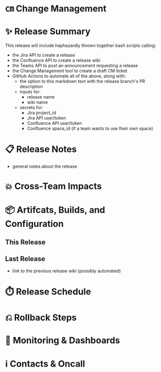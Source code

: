 # ㎝ Change Management


# ✨ Release Summary

This release will include haphazardly thrown together bash scripts calling:

- the Jira API to create a release
- the Confluence API to create a release wiki
- the Teams API to post an announcement requesting a release
- the Change Management tool to create a draft CM ticket
- GitHub Actions to automate all of the above, along with:
  - the option to this markdown text with the release branch's PR description
  - inputs for:
    - release name
    - wiki name
  - secrets for:
    - Jira project_id 
    - Jira API user/token
    - Confluence API user/token
    - Confluence space_id (if a team wants to use their own space)

# 📋 Release Notes

- general notes about the release

# 💥 Cross-Team Impacts


# 📦 Artifcats, Builds, and Configuration


## This Release


## Last Release

- link to the previous release wiki (possibly automated)

# ⏱️ Release Schedule


# ⎌ Rollback Steps


# 🔬 Monitoring & Dashboards


# ℹ Contacts & Oncall


